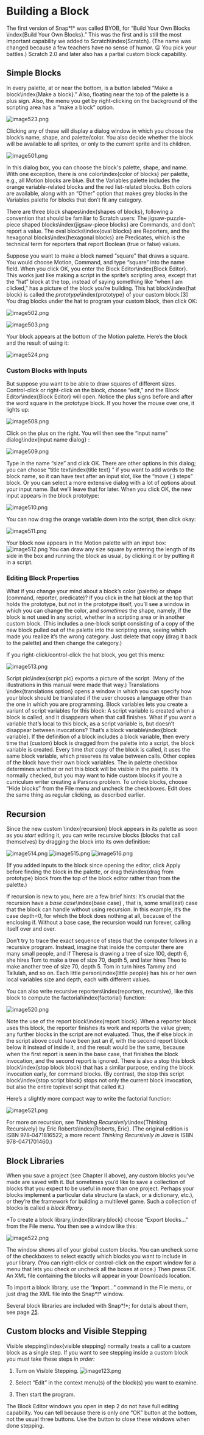 #  Building a Block

The first version of Snap*!* was called BYOB, for “Build Your Own Blocks
\index{Build Your Own Blocks}.” This was the first and is still the
most important capability we added to Scratch\index{Scratch}. (The
name was changed because a few teachers have no sense of humor. ☹ You
pick your battles.) Scratch 2.0 and later also has a partial custom
block capability.

## Simple Blocks

In every palette, at or near the bottom, is a button labeled “Make a
block\index{Make a block}.” Also, floating near the top of the palette
is a plus sign. Also, the menu you get by right-clicking on the
background of the scripting area has a “make a block” option.

![image523.png](assets/image523.png) <!--  style="width:2.27083in;height:2.34722in" / -->



Clicking any of these will
display a dialog window in which you choose the block’s name, shape, and
palette/color. You also decide whether the block will be available to
all sprites, or only to the current sprite and its children.

![image501.png](assets/image501.png) <!--  style="width:2.27083in;height:2.34722in" / -->

In this dialog box, you can choose the block's palette, shape, and name.
With one exception, there is one color\index{color of blocks} per
palette, e.g., all Motion blocks are blue. But the Variables palette
includes the orange variable-related blocks and the red list-related
blocks. Both colors are available, along with an “Other” option that
makes grey blocks in the Variables palette for blocks that don’t fit any
category.

There are three block shapes\index{shapes of blocks}, following a
convention that should be familiar to Scratch users: The
jigsaw-puzzle-piece shaped blocks\index{jigsaw-piece blocks} are
Commands, and don’t report a value. The oval blocks\index{oval blocks}
are Reporters, and the hexagonal blocks\index{hexagonal blocks} are
Predicates, which is the technical term for reporters that report
Boolean (true or false) values.

Suppose you want to make a block named “square” that draws a square. You
would choose Motion, Command, and type “square” into the name field.
When you click OK, you enter the Block Editor\index{Block Editor}.
This works just like making a script in the sprite’s scripting area,
except that the “hat” block at the top, instead of saying something like
“when I am clicked,” has a picture of the block you’re building. This
hat block\index{hat block} is called the *prototype*\index{prototype}
of your custom block.[3] You drag blocks under the hat to program your
custom block, then click OK:

![image502.png](assets/image502.png) <!--  style="width:4.21094in;height:1.3364in" / -->

![image503.png](assets/image503.png) <!--  style="width:4.61556in;height:3.64778in" / -->

Your block appears at the bottom of the Motion palette. Here’s the block
and the result of using it:

![image524.png](assets/image524.png) <!--  style="width:2.27083in;height:2.34722in" / -->

###  Custom Blocks with Inputs

But suppose you want to be able to draw squares of different sizes.
Control-click or right-click on the block, choose “edit,” and the Block
Editor\index{Block Editor} will open. Notice the plus signs before and
after the word square in the prototype block. If you hover the mouse
over one, it lights up:

![image508.png](assets/image508.png) <!--  style="width:3.44444in;height:2.72222in" / -->

Click on the plus on the
right. You will then see the “input name” dialog\index{input name
dialog} :

![image509.png](assets/image509.png) <!--  style="width:2.58333in;height:1.60417in" / -->

Type in the name “size” and click OK. There are other options in this
dialog; you can choose “title text\index{title text} ” if you want to
add words to the block name, so it can have text after an input slot,
like the “move ( ) steps” block. Or you can select a more extensive
dialog with a lot of options about your input name. But we’ll leave that
for later. When you click OK, the new input appears in the block
prototype:

![image510.png](assets/image510.png) <!--  style="width:1.47917in;height:1.48958in" / -->

You can now drag the orange
variable down into the script, then click okay:

![image511.png](assets/image511.png) <!--  style="width:1.47472in;height:1.4955in" / -->

Your
block now appears in the Motion palette with an input box: ![image512.png](assets/image512.png) <!--  style="width:0.69792in;height:0.25in" / --> You can draw
any size square by entering the length of its side in the box and
running the block as usual, by clicking it or by putting it in a script.

### Editing Block Properties

 What if you change your mind
about a block’s color (palette) or shape (command, reporter, predicate)?
If you click in the hat block at the top that holds the prototype, but
not in the prototype itself, you’ll see a window in which you can change
the color, and *sometimes* the shape, namely, if the block is not used
in any script, whether in a scripting area or in another custom block.
(This includes a one-block script consisting of a copy of the new block
pulled out of the palette into the scripting area, seeing which made you
realize it’s the wrong category. Just delete that copy (drag it back to
the palette) and then change the category.)

If you right-click/control-click the hat block, you get this menu:

![image513.png](assets/image513.png) <!--  style="width:0.99931in;height:0.76042in" / -->

Script pic\index{script pic} exports a picture of the script. (Many of
the illustrations in this manual were made that way.) Translations
\index{translations option} opens a window in which you can specify how
your block should be translated if the user chooses a language other
than the one in which you are programming. Block variables lets you
create a variant of script variables for this block: A script variable
is created when a block is called, and it disappears when that call
finishes. What if you want a variable that’s local to this block, as a
script variable is, but doesn’t disappear between invocations? That’s a
block variable\index{block variable}. If the definition of a block
includes a block variable, then every time that (custom) block is
dragged from the palette into a script, the block variable is created.
Every time *that copy* of the block is called, it uses the same block
variable, which preserves its value between calls. Other copies of the
block have their own block variables. The in palette checkbox determines
whether or not this block will be visible in the palette. It’s normally
checked, but you may want to hide custom blocks if you’re a curriculum
writer creating a Parsons problem. To unhide blocks, choose “Hide
blocks” from the File menu and uncheck the checkboxes. Edit does the
same thing as regular clicking, as described earlier.

## Recursion

Since the new custom
\index{recursion} block appears in its palette as soon as you *start*
editing it, you can write recursive blocks (blocks that call themselves)
by dragging the block into its own definition:

![image514.png](assets/image514.png) <!--  style="width:2.96528in;height:2.36319in" / --> ![image515.png](assets/image515.png) <!--  style="width:1.95833in;height:2.35417in" / --> ![image516.png](assets/image516.png) <!--  style="width:1.42361in;height:0.91181in" / -->

(If you added inputs to the block since opening the editor, click Apply
before finding the block in the palette, or drag the\index{drag from
prototype} block from the top of the block editor rather than from the
palette.)

If recursion is new to you, here are a few brief hints: It’s crucial
that the recursion have a *base case*\index{base case} *,* that is,
some small(est) case that the block can handle without using recursion.
In this example, it’s the case depth=0, for which the block does nothing
at all, because of the enclosing if. Without a base case, the recursion
would run forever, calling itself over and over.

Don’t try to trace the exact sequence of steps that the computer follows
in a recursive program. Instead, imagine that inside the computer there
are many small people, and if Theresa is drawing a tree of size 100,
depth 6, she hires Tom to make a tree of size 70, depth 5, and later
hires Theo to make another tree of size 70, depth 5. Tom in turn hires
Tammy and Tallulah, and so on. Each little person\index{little people}
has his or her own local variables size and depth, each with different
values.

You can also write recursive reporters\index{reporters, recursive},
like this block to compute the factorial\index{factorial} function:

![image520.png](assets/image520.png) <!--  style="width:4.29167in;height:0.86458in" / -->

Note the use of the report block\index{report block}. When a reporter
block uses this block, the reporter finishes its work and reports the
value given; any further blocks in the script are not evaluated. Thus,
the if else block in the script above could have been just an if, with
the second report block below it instead of inside it, and the result
would be the same, because when the ﬁrst report is seen in the base
case, that finishes the block invocation, and the second report is
ignored. There is also a stop this block block\index{stop block block}
that has a similar purpose, ending the block invocation early, for
command blocks. (By contrast, the stop this script block\index{stop
script block} stops not only the current block invocation, but also the
entire toplevel script that called it.)

Here’s a slightly more
compact way to write the factorial function:

![image521.png](assets/image521.png) <!--  style="width:4.29167in;height:0.86458in" / -->

For more on recursion, see *Thinking Recursively*\index{Thinking
Recursively} by Eric Roberts\index{Roberts, Eric}. (The original
edition is ISBN 978‑0471816522; a more recent *Thinking Recursively in
Java* is ISBN 978-0471701460.)

## Block Libraries

When you save a project (see Chapter II above), any custom blocks you’ve
made are saved with it. But sometimes you’d like to save a collection of
blocks that you expect to be useful in more than one project. Perhaps
your blocks implement a particular data structure (a stack, or a
dictionary, etc.), or they’re the framework for building a multilevel
game. Such a collection of blocks is called a *block library.*

*To create a block library,\index{library:block} choose “Export
blocks…” from the File menu. You then see a window like this:

![image522.png](assets/image522.png) <!--  style="width:2.02153in;height:2.72222in" / -->

The window shows all of your
global custom blocks. You can uncheck some of the checkboxes to select
exactly which blocks you want to include in your library. (You can
right-click or control-click on the export window for a menu that lets
you check or uncheck all the boxes at once.) Then press OK. An XML file
containing the blocks will appear in your Downloads location.

To import a block library, use the “Import…” command in the File menu,
or just drag the XML file into the Snap*!* window.

Several block libraries are included with Snap*!*; for details about
them, see page [25](#libraries-1).

## Custom blocks and Visible Stepping

Visible stepping\index{visible stepping} normally treats a call to a
custom block as a single step. If you want to see stepping inside a
custom block you must take these steps *in order:*

1.  Turn on
    Visible Stepping. ![image123.png](assets/image123.png) <!--  style="width:0.29167in;height:0.16667in"     alt="Macintosh HD:Users:bh:Desktop:pix:footprint-lit.png" / -->

2.  Select “Edit” in the context menu(s) of the block(s) you want to
    examine.

3.  Then start the program.

The Block Editor windows you open in step 2 do not have full editing
capability. You can tell because there is only one “OK” button at the
bottom, not the usual three buttons. Use the button to close these
windows when done stepping.
